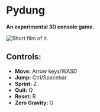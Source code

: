 # Pydung

**An experimental 3D console game.**

![Short film of it.](https://i.imgur.com/wy8kN8S.gif)

## Controls:
* **Move:** Arrow keys/WASD
* **Jump:** Ctrl/Spacebar
* **Sprint:** Z
* **Quit:** Q
* **Reset:** R
* **Zero Gravity:** G